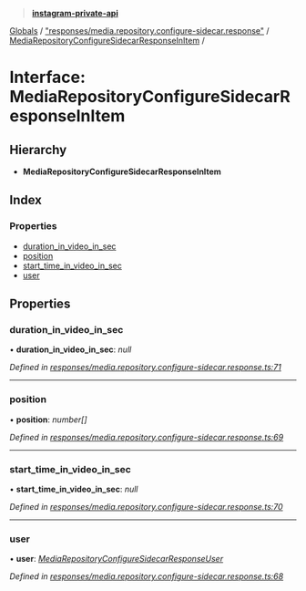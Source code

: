 > **[instagram-private-api](../README.md)**

[Globals](../README.md) / ["responses/media.repository.configure-sidecar.response"](../modules/_responses_media_repository_configure_sidecar_response_.md) / [MediaRepositoryConfigureSidecarResponseInItem](_responses_media_repository_configure_sidecar_response_.mediarepositoryconfiguresidecarresponseinitem.md) /

# Interface: MediaRepositoryConfigureSidecarResponseInItem

## Hierarchy

* **MediaRepositoryConfigureSidecarResponseInItem**

## Index

### Properties

* [duration_in_video_in_sec](_responses_media_repository_configure_sidecar_response_.mediarepositoryconfiguresidecarresponseinitem.md#duration_in_video_in_sec)
* [position](_responses_media_repository_configure_sidecar_response_.mediarepositoryconfiguresidecarresponseinitem.md#position)
* [start_time_in_video_in_sec](_responses_media_repository_configure_sidecar_response_.mediarepositoryconfiguresidecarresponseinitem.md#start_time_in_video_in_sec)
* [user](_responses_media_repository_configure_sidecar_response_.mediarepositoryconfiguresidecarresponseinitem.md#user)

## Properties

###  duration_in_video_in_sec

• **duration_in_video_in_sec**: *null*

*Defined in [responses/media.repository.configure-sidecar.response.ts:71](https://github.com/dilame/instagram-private-api/blob/173bc62/src/responses/media.repository.configure-sidecar.response.ts#L71)*

___

###  position

• **position**: *number[]*

*Defined in [responses/media.repository.configure-sidecar.response.ts:69](https://github.com/dilame/instagram-private-api/blob/173bc62/src/responses/media.repository.configure-sidecar.response.ts#L69)*

___

###  start_time_in_video_in_sec

• **start_time_in_video_in_sec**: *null*

*Defined in [responses/media.repository.configure-sidecar.response.ts:70](https://github.com/dilame/instagram-private-api/blob/173bc62/src/responses/media.repository.configure-sidecar.response.ts#L70)*

___

###  user

• **user**: *[MediaRepositoryConfigureSidecarResponseUser](_responses_media_repository_configure_sidecar_response_.mediarepositoryconfiguresidecarresponseuser.md)*

*Defined in [responses/media.repository.configure-sidecar.response.ts:68](https://github.com/dilame/instagram-private-api/blob/173bc62/src/responses/media.repository.configure-sidecar.response.ts#L68)*